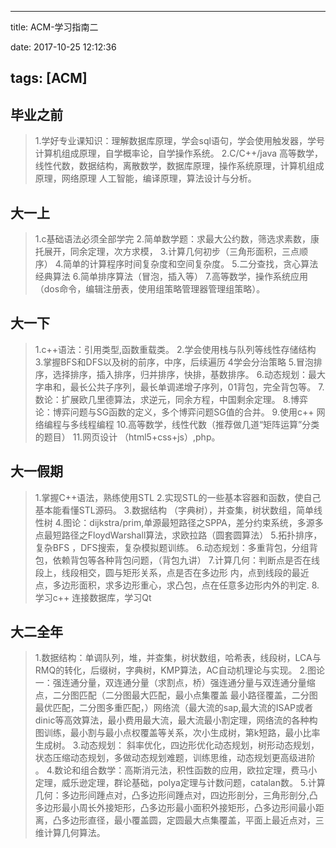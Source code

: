 ﻿---

title: ACM-学习指南二

date: 2017-10-25 12:12:36

tags: [ACM]
---


毕业之前
----

> 1.学好专业课知识：理解数据库原理，学会sql语句，学会使用触发器，学号计算机组成原理，自学概率论，自学操作系统。
> 2.C/C++/java 高等数学，线性代数，数据结构，离散数学，数据库原理，操作系统原理，计算机组成原理，网络原理 人工智能，编译原理，算法设计与分析。

大一上
---

> 1.c基础语法必须全部学完
> 2.简单数学题：求最大公约数，筛选求素数，康托展开，同余定理，次方求模，
> 3.计算几何初步（三角形面积，三点顺序）
> 4.简单的计算程序时间复杂度和空间复杂度。
> 5.二分查找，贪心算法经典算法 
6.简单排序算法（冒泡，插入等）
> 7.高等数学，操作系统应用（dos命令，编辑注册表，使用组策略管理器管理组策略）。

大一下
---

> 1.c++语法：引用类型,函数重载类。
> 2.学会使用栈与队列等线性存储结构
> 3.掌握BFS和DFS以及树的前序，中序，后续遍历 4学会分治策略 
> 5.冒泡排序，选择排序，插入排序，归并排序，快排，基数排序。
> 6.动态规划：最大字串和，最长公共子序列，最长单调递增子序列，01背包，完全背包等。
> 7.数论：扩展欧几里德算法，求逆元，同余方程，中国剩余定理。
> 8.博弈论：博弈问题与SG函数的定义，多个博弈问题SG值的合并。
> 9.使用c++ 网络编程与多线程编程
> 10.高等数学，线性代数（推荐做几道“矩阵运算”分类的题目）
> 11.网页设计 （html5+css+js）,php。

大一假期
----

> 1.掌握C++语法，熟练使用STL 
> 2.实现STL的一些基本容器和函数，使自己基本能看懂STL源码。
> 3.数据结构 （字典树），并查集，树状数组，简单线性树
> 4.图论：dijkstra/prim,单源最短路径之SPPA，差分约束系统，多源多点最短路径之FloydWarshall算法，求欧拉路（圆套圆算法）
> 5.拓扑排序，复杂BFS ，DFS搜索，复杂模拟题训练。
> 6.动态规划：多重背包，分组背包，依赖背包等各种背包问题，（背包九讲）
> 7.计算几何：判断点是否在线段上，线段相交，圆与矩形关系，点是否在多边形 内，点到线段的最近点，多边形面积，求多边形重心，求凸包，点在任意多边形内外的判定.
> 8.学习c++ 连接数据库，学习Qt

大二全年
----

> 1.数据结构：单调队列，堆，并查集，树状数组，哈希表，线段树，LCA与RMQ的转化，后缀树，字典树，KMP算法，AC自动机理论与实现。
> 2.图论一：强连通分量，双连通分量（求割点，桥）强连通分量与双连通分量缩点，二分图匹配（二分图最大匹配，最小点集覆盖 最小路径覆盖，二分图最优匹配，二分图多重匹配，）网络流（最大流的sap,最大流的ISAP或者dinic等高效算法，最小费用最大流，最大流最小割定理，网络流的各种构图训练，最小割与最小点权覆盖等关系，次小生成树，第k短路，最小比率生成树。
> 3.动态规划： 斜率优化，四边形优化动态规划，树形动态规划，状态压缩动态规划，多做动态规划难题，训练思维，动态规划更高级进阶 。
> 4.数论和组合数学：高斯消元法，积性函数的应用，欧拉定理，费马小定理，威乐逊定理，群论基础，polya定理与计数问题，catalan数。
> 5.计算几何：多边形间踵点对，凸多边形间踵点对，四边形剖分，三角形剖分,凸多边形最小周长外接矩形，凸多边形最小面积外接矩形，凸多边形间最小距离，凸多边形直径，最小覆盖圆，定圆最大点集覆盖，平面上最近点对，三维计算几何算法。




